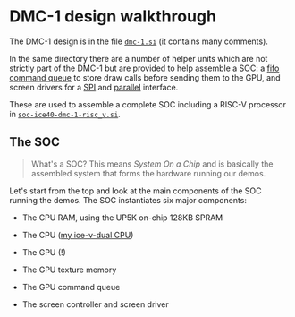 # DMC-1 design walkthrough

The DMC-1 design is in the file [`dmc-1.si`](../hardware/GPUs/dmc-1/dmc-1.si) (it contains many comments).

In the same directory there are a number of helper units which are not strictly part of the DMC-1 but are provided to help assemble a SOC: a [fifo command queue](../hardware/GPUs/dmc-1/command_queue.si) to store draw calls before sending them to the GPU, and screen drivers for a [SPI](../hardware/GPUs/dmc-1/spi_screen.si) and [parallel](../hardware/GPUs/dmc-1/parallel_screen.si) interface.

These are used to assemble a complete SOC including a RISC-V processor in [`soc-ice40-dmc-1-risc_v.si`](../hardware/SOCs/ice40-dmc-1/soc-ice40-dmc-1-risc_v.si).

## The SOC

> What's a SOC? This means *System On a Chip* and is basically the assembled system
> that forms the hardware running our demos.

Let's start from the top and look at the main components of the SOC running the demos.
The SOC instantiates six major components:

- The CPU RAM, using the UP5K on-chip 128KB SPRAM

<!-- MARKDOWN-AUTO-DOCS:START (CODE:src=./tutorial/t2.si&syntax=c&lines=206-211) -->
<!-- MARKDOWN-AUTO-DOCS:END -->

- The CPU ([my ice-v-dual CPU](https://github.com/sylefeb/Silice/blob/master/projects/ice-v/README.md))

<!-- MARKDOWN-AUTO-DOCS:START (CODE:src=./tutorial/t2.si&syntax=c&lines=213-219) -->
<!-- MARKDOWN-AUTO-DOCS:END -->

- The GPU (!)

<!-- MARKDOWN-AUTO-DOCS:START (CODE:src=./tutorial/t2.si&syntax=c&lines=221-225) -->
<!-- MARKDOWN-AUTO-DOCS:END -->

- The GPU texture memory

<!-- MARKDOWN-AUTO-DOCS:START (CODE:src=./tutorial/t2.si&syntax=c&lines=271-278) -->
<!-- MARKDOWN-AUTO-DOCS:END -->

- The GPU command queue

<!-- MARKDOWN-AUTO-DOCS:START (CODE:src=./tutorial/t2.si&syntax=c&lines=320-322) -->
<!-- MARKDOWN-AUTO-DOCS:END -->

- The screen controller and screen driver

<!-- MARKDOWN-AUTO-DOCS:START (CODE:src=./tutorial/t2.si&syntax=c&lines=227-237) -->
<!-- MARKDOWN-AUTO-DOCS:END -->
